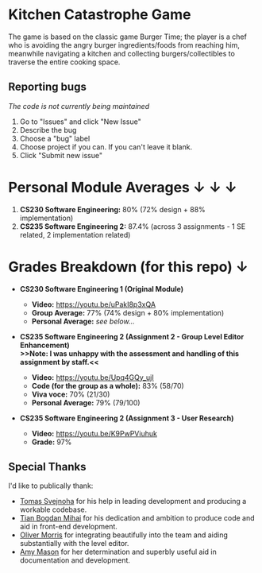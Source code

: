 # Kitchen Catastrophe Game
The game is based on the classic game Burger Time; the player is a chef who is avoiding the angry burger ingredients/foods from reaching him, meanwhile navigating a kitchen and collecting burgers/collectibles to traverse the entire cooking space.

## Reporting bugs <br />
_The code is not currently being maintained_
1. Go to "Issues" and click "New Issue"
2. Describe the bug
3. Choose a "bug" label
4. Choose project if you can. If you can't leave it blank.
5. Click "Submit new issue"

# Personal Module Averages ↓ ↓  ↓ 
1. **CS230 Software Engineering:** 80% (72% design + 88% implementation)
2. **CS235 Software Engineering 2:** 87.4% (across 3 assignments - 1 SE related, 2 implementation related)

# Grades Breakdown (for this repo) ↓ 
* **CS230 Software Engineering 1 (Original Module)** 
    * **Video:** https://youtu.be/uPakI8p3xQA
    * **Group Average:** 77% (74% design + 80% implementation)
    * **Personal Average:** *see below...* 
    
* **CS235 Software Engineering 2 (Assignment 2 - Group Level Editor Enhancement)** <br />
**>>Note: I was unhappy with the assessment and handling of this assignment by staff.<<**
    * **Video:** https://youtu.be/Upq4GQy_ujI
    * **Code (for the group as a whole):** 83% (58/70)
    * **Viva voce:** 70% (21/30)
    * **Personal Average:** 79% (79/100)
      
* **CS235 Software Engineering 2 (Assignment 3 - User Research)**
    * **Video:** https://youtu.be/K9PwPViuhuk
    * **Grade:** 97%

## Special Thanks
I'd like to publically thank:
* [Tomas Svejnoha](https://github.com/svejnohatomas) for his help in leading development and producing a workable codebase.
* [Tian Bogdan Mihai](https://github.com/magick1999) for his dedication and ambition to produce code and aid in front-end development.
* [Oliver Morris](https://github.com/blueman7700) for integrating beautifully into the team and aiding substantially with the level editor.
* [Amy Mason](https://github.com/mason0109) for her determination and superbly useful aid in documentation and development.
